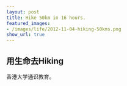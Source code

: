 ```yaml
---
layout: post
title: Hike 50km in 16 hours.
featured_images:
- /images/life/2012-11-04-hiking-50kms.png
show_url: true
---
```


用生命去Hiking
------

香港大学通识教育。